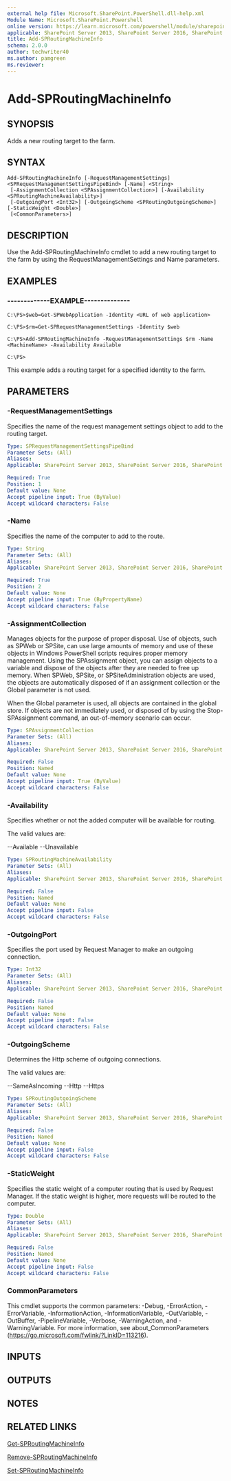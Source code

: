 ```yaml
---
external help file: Microsoft.SharePoint.PowerShell.dll-help.xml
Module Name: Microsoft.SharePoint.Powershell
online version: https://learn.microsoft.com/powershell/module/sharepoint-server/add-sproutingmachineinfo
applicable: SharePoint Server 2013, SharePoint Server 2016, SharePoint Server 2019
title: Add-SPRoutingMachineInfo
schema: 2.0.0
author: techwriter40
ms.author: pamgreen
ms.reviewer:
---
```


# Add-SPRoutingMachineInfo

## SYNOPSIS

Adds a new routing target to the farm.



## SYNTAX

```
Add-SPRoutingMachineInfo [-RequestManagementSettings] <SPRequestManagementSettingsPipeBind> [-Name] <String>
 [-AssignmentCollection <SPAssignmentCollection>] [-Availability <SPRoutingMachineAvailability>]
 [-OutgoingPort <Int32>] [-OutgoingScheme <SPRoutingOutgoingScheme>] [-StaticWeight <Double>]
 [<CommonParameters>]
```

## DESCRIPTION
Use the Add-SPRoutingMachineInfo cmdlet to add a new routing target to the farm by using the RequestManagementSettings and Name parameters.

## EXAMPLES

### -------------EXAMPLE-------------- 
```
C:\PS>$web=Get-SPWebApplication -Identity <URL of web application>

C:\PS>$rm=Get-SPRequestManagementSettings -Identity $web

C:\PS>Add-SPRoutingMachineInfo -RequestManagementSettings $rm -Name <MachineName> -Availability Available

C:\PS>
```

This example adds a routing target for a specified identity to the farm.

## PARAMETERS

### -RequestManagementSettings
Specifies the name of the request management settings object to add to the routing target.

```yaml
Type: SPRequestManagementSettingsPipeBind
Parameter Sets: (All)
Aliases: 
Applicable: SharePoint Server 2013, SharePoint Server 2016, SharePoint Server 2019

Required: True
Position: 1
Default value: None
Accept pipeline input: True (ByValue)
Accept wildcard characters: False
```

### -Name
Specifies the name of the computer to add to the route.

```yaml
Type: String
Parameter Sets: (All)
Aliases: 
Applicable: SharePoint Server 2013, SharePoint Server 2016, SharePoint Server 2019

Required: True
Position: 2
Default value: None
Accept pipeline input: True (ByPropertyName)
Accept wildcard characters: False
```

### -AssignmentCollection
Manages objects for the purpose of proper disposal.
Use of objects, such as SPWeb or SPSite, can use large amounts of memory and use of these objects in Windows PowerShell scripts requires proper memory management.
Using the SPAssignment object, you can assign objects to a variable and dispose of the objects after they are needed to free up memory.
When SPWeb, SPSite, or SPSiteAdministration objects are used, the objects are automatically disposed of if an assignment collection or the Global parameter is not used.

When the Global parameter is used, all objects are contained in the global store.
If objects are not immediately used, or disposed of by using the Stop-SPAssignment command, an out-of-memory scenario can occur.

```yaml
Type: SPAssignmentCollection
Parameter Sets: (All)
Aliases: 
Applicable: SharePoint Server 2013, SharePoint Server 2016, SharePoint Server 2019

Required: False
Position: Named
Default value: None
Accept pipeline input: True (ByValue)
Accept wildcard characters: False
```

### -Availability
Specifies whether or not the added computer will be available for routing.

The valid values are:

--Available
--Unavailable

```yaml
Type: SPRoutingMachineAvailability
Parameter Sets: (All)
Aliases: 
Applicable: SharePoint Server 2013, SharePoint Server 2016, SharePoint Server 2019

Required: False
Position: Named
Default value: None
Accept pipeline input: False
Accept wildcard characters: False
```

### -OutgoingPort
Specifies the port used by Request Manager to make an outgoing connection.

```yaml
Type: Int32
Parameter Sets: (All)
Aliases: 
Applicable: SharePoint Server 2013, SharePoint Server 2016, SharePoint Server 2019

Required: False
Position: Named
Default value: None
Accept pipeline input: False
Accept wildcard characters: False
```

### -OutgoingScheme
Determines the Http scheme of outgoing connections.

The valid values are:

--SameAsIncoming
--Http
--Https

```yaml
Type: SPRoutingOutgoingScheme
Parameter Sets: (All)
Aliases: 
Applicable: SharePoint Server 2013, SharePoint Server 2016, SharePoint Server 2019

Required: False
Position: Named
Default value: None
Accept pipeline input: False
Accept wildcard characters: False
```

### -StaticWeight
Specifies the static weight of a computer routing that is used by Request Manager.
If the static weight is higher, more requests will be routed to the computer.

```yaml
Type: Double
Parameter Sets: (All)
Aliases: 
Applicable: SharePoint Server 2013, SharePoint Server 2016, SharePoint Server 2019

Required: False
Position: Named
Default value: None
Accept pipeline input: False
Accept wildcard characters: False
```

### CommonParameters
This cmdlet supports the common parameters: -Debug, -ErrorAction, -ErrorVariable, -InformationAction, -InformationVariable, -OutVariable, -OutBuffer, -PipelineVariable, -Verbose, -WarningAction, and -WarningVariable. For more information, see about_CommonParameters (https://go.microsoft.com/fwlink/?LinkID=113216).

## INPUTS

## OUTPUTS

## NOTES

## RELATED LINKS

[Get-SPRoutingMachineInfo](Get-SPRoutingMachineInfo.md)

[Remove-SPRoutingMachineInfo](Remove-SPRoutingMachineInfo.md)

[Set-SPRoutingMachineInfo](Set-SPRoutingMachineInfo.md)
